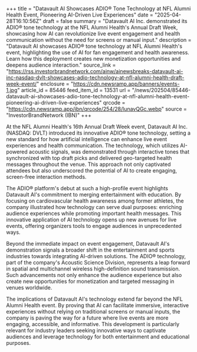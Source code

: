 +++
title = "Datavault AI Showcases ADIO® Tone Technology at NFL Alumni Health Event, Pioneering AI-Driven Live Experiences"
date = "2025-04-28T16:10:56Z"
draft = false
summary = "Datavault AI Inc. demonstrated its ADIO® tone technology at the NFL Alumni Health's Annual Draft Week, showcasing how AI can revolutionize live event engagement and health communication without the need for screens or manual input."
description = "Datavault AI showcases ADIO® tone technology at NFL Alumni Health's event, highlighting the use of AI for fan engagement and health awareness. Learn how this deployment creates new monetization opportunities and deepens audience interaction."
source_link = "https://rss.investorbrandnetwork.com/ainw/ainewsbreaks-datavault-ai-inc-nasdaq-dvlt-showcases-adio-technology-at-nfl-alumni-health-draft-week-event/"
enclosure = "https://cdn.newsramp.app/banners/events-1.jpg"
article_id = 85446
feed_item_id = 13531
url = "/news/202504/85446-datavault-ai-showcases-adio-tone-technology-at-nfl-alumni-health-event-pioneering-ai-driven-live-experiences"
qrcode = "https://cdn.newsramp.app/ibn/qrcode/254/28/lunavQGc.webp"
source = "InvestorBrandNetwork (IBN)"
+++

<p>At the NFL Alumni Health's 16th Annual Draft Week event, Datavault AI Inc. (NASDAQ: DVLT) introduced its innovative ADIO® tone technology, setting a new standard for how artificial intelligence can enhance live event experiences and health communication. The technology, which utilizes AI-powered acoustic signals, was demonstrated through interactive tones that synchronized with top draft picks and delivered geo-targeted health messages throughout the venue. This approach not only captivated attendees but also underscored the potential of AI to create engaging, screen-free interaction methods.</p><p>The ADIO® platform's debut at such a high-profile event highlights Datavault AI's commitment to merging entertainment with education. By focusing on cardiovascular health awareness among former athletes, the company illustrated how technology can serve dual purposes: enriching audience experiences while promoting important health messages. This innovative application of AI technology opens up new avenues for live events, offering organizers tools to engage audiences in unprecedented ways.</p><p>Beyond the immediate impact on event engagement, Datavault AI's demonstration signals a broader shift in the entertainment and sports industries towards integrating AI-driven solutions. The ADIO® technology, part of the company's Acoustic Science Division, represents a leap forward in spatial and multichannel wireless high-definition sound transmission. Such advancements not only enhance the audience experience but also create new opportunities for monetization and targeted messaging in venues worldwide.</p><p>The implications of Datavault AI's technology extend far beyond the NFL Alumni Health event. By proving that AI can facilitate immersive, interactive experiences without relying on traditional screens or manual inputs, the company is paving the way for a future where live events are more engaging, accessible, and informative. This development is particularly relevant for industry leaders seeking innovative ways to captivate audiences and leverage technology for both entertainment and educational purposes.</p>